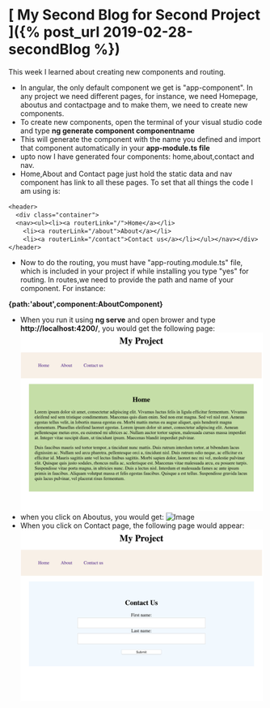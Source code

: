 # [ My Second Blog for Second Project ]({% post_url 2019-02-28-secondBlog %})
This week I learned about creating new components and routing.
- In angular, the only default component we get is "app-component". In any project we need different pages, for instance, we need Homepage, aboutus and contactpage and to make them, we need to create new components.
- To create new components, open the terminal of your visual studio code and type **ng generate component componentname**
- This will generate the component with the name you defined and import that component automatically in your **app-module.ts file**
- upto now I have generated four components: home,about,contact and nav.
- Home,About and Contact page just hold the static data and nav component has link to all these pages. To set that all things the code I am using is:

```
<header>
  <div class="container">
  <nav><ul><li><a routerLink="/">Home</a></li>
    <li><a routerLink="/about">About</a></li>
    <li><a routerLink="/contact">Contact us</a></li></ul></nav></div>
</header>
```
- Now to do the routing, you must have "app-routing.module.ts" file, which is included in your project if while installing you type "yes" for routing. In routes,we need to provide the path and name of your component. For instance:

**{path:'about',component:AboutComponent}**

- When you run it using **ng serve** and open brower and type **http://localhost:4200/**, you would get the following page:
![Image](/Images/home.png)
- when you click on Aboutus, you would get:
![Image](/Images/About.png)
- When you click on Contact page, the following page would appear:
![Image](/Images/contact.png)



